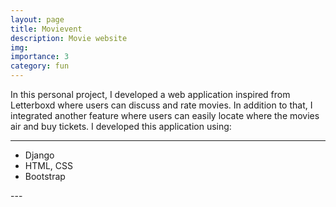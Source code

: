 ```yaml
---
layout: page
title: Movievent
description: Movie website
img:
importance: 3
category: fun
---
```


In this personal project, I developed a web application inspired from Letterboxd where users can discuss and rate movies. In addition to that, I integrated another feature where users can easily locate where the movies air and buy tickets. I developed this application using:

---
<ul>
<li>Django</li>
<li>HTML, CSS</li>
<li>Bootstrap</li>
</ul>
---